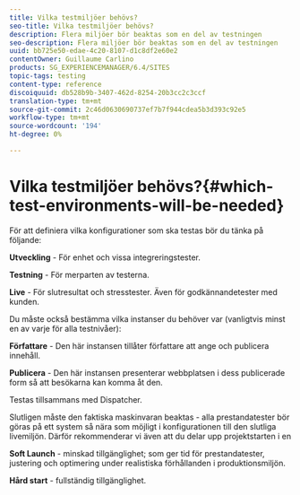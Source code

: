 ```yaml
---
title: Vilka testmiljöer behövs?
seo-title: Vilka testmiljöer behövs?
description: Flera miljöer bör beaktas som en del av testningen
seo-description: Flera miljöer bör beaktas som en del av testningen
uuid: bb725e50-edae-4c20-8107-d1c8df2e60e2
contentOwner: Guillaume Carlino
products: SG_EXPERIENCEMANAGER/6.4/SITES
topic-tags: testing
content-type: reference
discoiquuid: db528b9b-3407-462d-8254-20b3cc2c3ccf
translation-type: tm+mt
source-git-commit: 2c46d0630690737ef7b7f944cdea5b3d393c92e5
workflow-type: tm+mt
source-wordcount: '194'
ht-degree: 0%

---
```



# Vilka testmiljöer behövs?{#which-test-environments-will-be-needed}

För att definiera vilka konfigurationer som ska testas bör du tänka på följande:

**Utveckling**  - För enhet och vissa integreringstester.

**Testning**  - För merparten av testerna.

**Live**  - För slutresultat och stresstester. Även för godkännandetester med kunden.

Du måste också bestämma vilka instanser du behöver var (vanligtvis minst en av varje för alla testnivåer):

**Författare**  - Den här instansen tillåter författare att ange och publicera innehåll.

**Publicera**  - Den här instansen presenterar webbplatsen i dess publicerade form så att besökarna kan komma åt den.

Testas tillsammans med Dispatcher.

Slutligen måste den faktiska maskinvaran beaktas - alla prestandatester bör göras på ett system så nära som möjligt i konfigurationen till den slutliga livemiljön. Därför rekommenderar vi även att du delar upp projektstarten i en

**Soft Launch**  - minskad tillgänglighet; som ger tid för prestandatester, justering och optimering under realistiska förhållanden i produktionsmiljön.

**Hård start**  - fullständig tillgänglighet.
